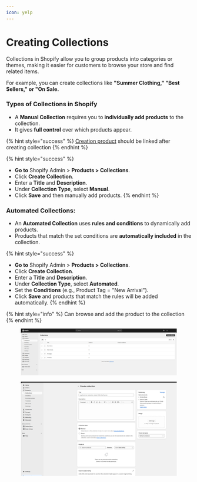 ```yaml
---
icon: yelp
---
```


# Creating Collections

Collections in Shopify allow you to group products into categories or themes, making it easier for customers to browse your store and find related items.&#x20;

For example, you can create collections like **"Summer Clothing," "Best Sellers," or "On Sale.**

### **Types of Collections in Shopify**

* A **Manual Collection** requires you to **individually add products** to the collection.
* It gives **full control** over which products appear.

{% hint style="success" %}
[Creation  product](../product/creating-products.md) should be linked after creating collection
{% endhint %}

{% hint style="success" %}
* **Go to** Shopify Admin > **Products > Collections**.
* Click **Create Collection**.
* Enter a **Title** and **Description**.
* Under **Collection Type**, select **Manual**.
* Click **Save** and then manually add products.
{% endhint %}

### **Automated Collections**:

* An **Automated Collection** uses **rules and conditions** to dynamically add products.
* Products that match the set conditions are **automatically included** in the collection.

{% hint style="success" %}
- **Go to** Shopify Admin > **Products > Collections**.
- Click **Create Collection**.
- Enter a **Title** and **Description**.
- Under **Collection Type**, select **Automated**.
- Set the **Conditions** (e.g., Product Tag = "New Arrival").
- Click **Save** and products that match the rules will be added automatically.
{% endhint %}

{% hint style="info" %}
&#x20;Can browse and add the product to the collection
{% endhint %}

<figure><img src="../.gitbook/assets/collection.jpg" alt=""><figcaption></figcaption></figure>

<figure><img src="../.gitbook/assets/collection-01.jpg" alt=""><figcaption></figcaption></figure>
